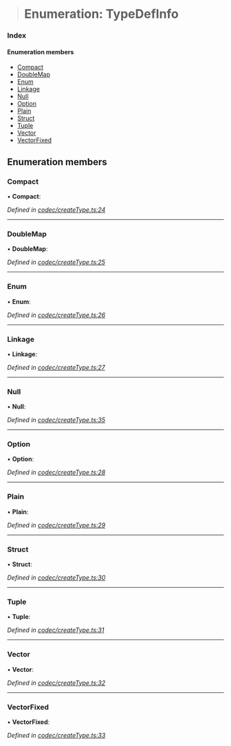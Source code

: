 > # Enumeration: TypeDefInfo

### Index

#### Enumeration members

* [Compact](_codec_createtype_.typedefinfo.md#compact)
* [DoubleMap](_codec_createtype_.typedefinfo.md#doublemap)
* [Enum](_codec_createtype_.typedefinfo.md#enum)
* [Linkage](_codec_createtype_.typedefinfo.md#linkage)
* [Null](_codec_createtype_.typedefinfo.md#null)
* [Option](_codec_createtype_.typedefinfo.md#option)
* [Plain](_codec_createtype_.typedefinfo.md#plain)
* [Struct](_codec_createtype_.typedefinfo.md#struct)
* [Tuple](_codec_createtype_.typedefinfo.md#tuple)
* [Vector](_codec_createtype_.typedefinfo.md#vector)
* [VectorFixed](_codec_createtype_.typedefinfo.md#vectorfixed)

## Enumeration members

###  Compact

• **Compact**:

*Defined in [codec/createType.ts:24](https://github.com/polkadot-js/api/blob/1a80bde/packages/types/src/codec/createType.ts#L24)*

___

###  DoubleMap

• **DoubleMap**:

*Defined in [codec/createType.ts:25](https://github.com/polkadot-js/api/blob/1a80bde/packages/types/src/codec/createType.ts#L25)*

___

###  Enum

• **Enum**:

*Defined in [codec/createType.ts:26](https://github.com/polkadot-js/api/blob/1a80bde/packages/types/src/codec/createType.ts#L26)*

___

###  Linkage

• **Linkage**:

*Defined in [codec/createType.ts:27](https://github.com/polkadot-js/api/blob/1a80bde/packages/types/src/codec/createType.ts#L27)*

___

###  Null

• **Null**:

*Defined in [codec/createType.ts:35](https://github.com/polkadot-js/api/blob/1a80bde/packages/types/src/codec/createType.ts#L35)*

___

###  Option

• **Option**:

*Defined in [codec/createType.ts:28](https://github.com/polkadot-js/api/blob/1a80bde/packages/types/src/codec/createType.ts#L28)*

___

###  Plain

• **Plain**:

*Defined in [codec/createType.ts:29](https://github.com/polkadot-js/api/blob/1a80bde/packages/types/src/codec/createType.ts#L29)*

___

###  Struct

• **Struct**:

*Defined in [codec/createType.ts:30](https://github.com/polkadot-js/api/blob/1a80bde/packages/types/src/codec/createType.ts#L30)*

___

###  Tuple

• **Tuple**:

*Defined in [codec/createType.ts:31](https://github.com/polkadot-js/api/blob/1a80bde/packages/types/src/codec/createType.ts#L31)*

___

###  Vector

• **Vector**:

*Defined in [codec/createType.ts:32](https://github.com/polkadot-js/api/blob/1a80bde/packages/types/src/codec/createType.ts#L32)*

___

###  VectorFixed

• **VectorFixed**:

*Defined in [codec/createType.ts:33](https://github.com/polkadot-js/api/blob/1a80bde/packages/types/src/codec/createType.ts#L33)*